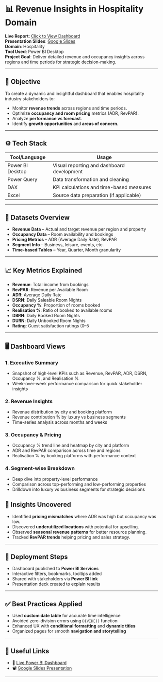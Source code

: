 # 📊 Revenue Insights in Hospitality Domain

**Live Report**: [Click to View Dashboard](https://app.powerbi.com/view?r=eyJrIjoiZWFjOWY1NmYtMDU0Yy00ZGM1LWEzZDYtZjY1MGE1MjA2NGI3IiwidCI6ImM2ZTU0OWIzLTVmNDUtNDAzMi1hYWU5LWQ0MjQ0ZGM1YjJjNCJ9)  
**Presentation Slides**: [Google Slides](https://docs.google.com/presentation/d/1ATKhWxXRcNHsxtf8smCD1Pj52VzPKdeT/edit?usp=sharing&ouid=112647936002040923629&rtpof=true&sd=true)  
**Domain**: Hospitality  
**Tool Used**: Power BI Desktop  
**Project Goal**: Deliver detailed revenue and occupancy insights across regions and time periods for strategic decision-making.

---

## 🧭 Objective

To create a dynamic and insightful dashboard that enables hospitality industry stakeholders to:
- Monitor **revenue trends** across regions and time periods.
- Optimize **occupancy and room pricing** metrics (ADR, RevPAR).
- Analyze **performance vs forecast**.
- Identify **growth opportunities** and **areas of concern**.

---

## ⚙️ Tech Stack

| Tool/Language     | Usage                                     |
|-------------------|--------------------------------------------|
| Power BI Desktop  | Visual reporting and dashboard development |
| Power Query       | Data transformation and cleaning           |
| DAX               | KPI calculations and time-based measures   |
| Excel             | Source data preparation (if applicable)    |

---

## 📁 Datasets Overview

- **Revenue Data** – Actual and target revenue per region and property  
- **Occupancy Data** – Room availability and bookings  
- **Pricing Metrics** – ADR (Average Daily Rate), RevPAR  
- **Segment Info** – Business, leisure, events, etc.  
- **Time-based Tables** – Year, Quarter, Month granularity

---

## 📈 Key Metrics Explained

- **Revenue**: Total income from bookings  
- **RevPAR**: Revenue per Available Room  
- **ADR**: Average Daily Rate  
- **DSRN**: Daily Saleable Room Nights  
- **Occupancy %**: Proportion of rooms booked  
- **Realisation %**: Ratio of booked to available rooms  
- **DBRN**: Daily Booked Room Nights  
- **DURN**: Daily Unbooked Room Nights  
- **Rating**: Guest satisfaction ratings (0–5

---

## 🖥️ Dashboard Views

### 1. Executive Summary
- Snapshot of high-level KPIs such as Revenue, RevPAR, ADR, DSRN, Occupancy %, and Realisation %
- Week-over-week performance comparison for quick stakeholder insights

### 2. Revenue Insights
- Revenue distribution by city and booking platform
- Revenue contribution % by luxury vs business segments
- Time-series analysis across months and weeks

### 3. Occupancy & Pricing
- Occupancy % trend line and heatmap by city and platform
- ADR and RevPAR comparison across time and regions
- Realisation % by booking platforms with performance context

### 4. Segment-wise Breakdown
- Deep dive into property-level performance
- Comparison across top-performing and low-performing properties
- Drilldown into luxury vs business segments for strategic decisions


## 🧠 Insights Uncovered

- Identified **pricing mismatches** where ADR was high but occupancy was low.
- Discovered **underutilized locations** with potential for upselling.
- Observed **seasonal revenue patterns** for better resource planning.
- Tracked **RevPAR trends** helping pricing and sales strategy.

---

## 🚀 Deployment Steps

- Dashboard published to **Power BI Services**
- Interactive filters, bookmarks, tooltips added
- Shared with stakeholders via **Power BI link**
- Presentation deck created to explain results

---

## ✅ Best Practices Applied

- Used **custom date table** for accurate time intelligence
- Avoided zero-division errors using `DIVIDE()` function
- Enhanced UX with **conditional formatting** and **dynamic titles**
- Organized pages for smooth **navigation and storytelling**

---

## 📎 Useful Links

- 🔗 [Live Power BI Dashboard](https://app.powerbi.com/view?r=eyJrIjoiZWFjOWY1NmYtMDU0Yy00ZGM1LWEzZDYtZjY1MGE1MjA2NGI3IiwidCI6ImM2ZTU0OWIzLTVmNDUtNDAzMi1hYWU5LWQ0MjQ0ZGM1YjJjNCJ9)  
- 📽️ [Google Slides Presentation](https://docs.google.com/presentation/d/1ATKhWxXRcNHsxtf8smCD1Pj52VzPKdeT/edit?usp=sharing)

---
